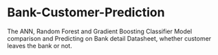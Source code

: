 # Bank-Customer-Prediction
The ANN, Random Forest and Gradient Boosting Classifier Model comparison and Predicting on Bank detail Datasheet, whether customer leaves the bank or not.

